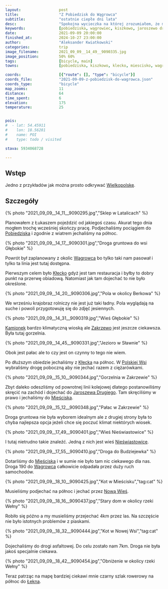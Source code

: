 ```yaml
---
layout:                 post
title:                  "Z Pobiedzisk do Wągrowca"
subtitle:               "ostatnie ciepłe dni lata"
desc:                   "Spokojna wycieczka na której zrozumiałem, że można znaleźć dużo klimatycznych wiosek w północno-wschodniej Wielkopolsce."
keywords:               [pobiedziska, wągrowiec, kiszkowo, jaroszewo drugie]
date:                   2021-09-09 20:00:00
finished_at:            2024-10-27 23:00:00
author:                 "Aleksander Kwiatkowski"
categories:             trip
image_filename:         2021_09_09__14_49__9090335.jpg
image_position:         50% 60%
tags:                   [bicycle, main]
towns:                  [pobiedziska, kiszkowo, klecko, miescisko, wagrowiec]

coords:                 [{"route": [], "type": "bicycle"}]
coords_file:            "2021-09-09-z-pobiedzisk-do-wagrowca.json"
coords_type:            "bicycle"
map_zooms:              11
distance:               64
time_spent:             6
elevation:              175
temperature:            25


pois:
#  - lat: 54.45911
#    lon: 18.56281
#    name: POI
#    type: todo / visited

stava: 5934068728

---
```


[wiki-wielkopolska]: https://pl.wikipedia.org/wiki/Wojew%C3%B3dztwo_wielkopolskie
[wiki-pobiedziska]: https://pl.wikipedia.org/wiki/Pobiedziska
[wiki-wagrowiec]: https://pl.wikipedia.org/wiki/W%C4%85growiec
[wiki-klecko]: https://pl.wikipedia.org/wiki/K%C5%82ecko
[wiki-kamionek]: https://pl.wikipedia.org/wiki/Kamionek_(wojew%C3%B3dztwo_wielkopolskie)
[wiki-zakrzewo]: https://pl.wikipedia.org/wiki/Zakrzewo_(powiat_gnie%C5%BAnie%C5%84ski)
[wiki-polska-wies]: https://pl.wikipedia.org/wiki/Polska_Wie%C5%9B_(powiat_gnie%C5%BAnie%C5%84ski)
[wiki-jaroszewo-drugie]: https://pl.wikipedia.org/wiki/Jaroszewo_Drugie
[wiki-miescisko]: https://pl.wikipedia.org/wiki/Mie%C5%9Bcisko_(wojew%C3%B3dztwo_wielkopolskie)
[wiki-nieswiastowice]: https://pl.wikipedia.org/wiki/Nie%C5%9Bwiastowice
[wiki-nowa-wies]: https://pl.wikipedia.org/wiki/Nowa_Wie%C5%9B_(powiat_w%C4%85growiecki)
[wiki-lekno]: https://pl.wikipedia.org/wiki/%C5%81ekno_(wojew%C3%B3dztwo_wielkopolskie)


## Wstęp

Jedno z przykładów jak można prosto odkrywać [Wielkopolskę][wiki-wielkopolska].

## Szczegóły

{% photo "2021_09_09__14_11__9090295.jpg","Sklep w Latalicach" %}

Planowałem z Łukaszem pojeździć od jakiegoś czasu. Akurat tego dnia
mogłem trochę wcześniej skończy pracę. Podjechaliśmy pociągiem
do [Pobiedziska][wiki-pobiedziska] i zgodnie z wiatrem jechaliśmy na
północ.

{% photo "2021_09_09__14_17__9090301.jpg","Droga gruntowa do wsi Głębokie" %}

Powrót był zaplanowany z okolic [Wągrowca][wiki-wagrowiec] bo tylko taki nam
pasował i tylko ta linia jest tutaj dostępna.

Pierwszym celem było [Kłecko][wiki-klecko] gdyż jest tam
restauracja i byłby to dobry punkt na przerwę obiadową. Natomiast
jak tam dojechać to nie było określone.

{% photo "2021_09_09__14_20__9090306.jpg","Pola w okolicy Berkowa" %}

We wrześniu krajobraz rolniczy nie jest już taki ładny. Pola wyglądają
na suche i powoli przygotowuję się do zdjęć jesiennych.

{% photo "2021_09_09__14_31__9090319.jpg","Wieś Głębokie" %}

[Kamionek][wiki-kamionek] bardzo klimatyczną wioską ale [Zakrzewo][wiki-zakrzewo]
jest jeszcze ciekawsza. Była tutaj gorzelnia.

{% photo "2021_09_09__14_45__9090331.jpg","Jezioro w Sławnie" %}

Obok jest pałac ale to czy jest on czynny to tego nie wiem.

Po dłuższym obiedzie jechaliśmy z [Kłecka][wiki-klecko] na północ.
W [Polskiej Wsi][wiki-polska-wies] wybraliśmy drogę poboczną aby nie jechać
razem z ciężarówkami.

{% photo "2021_09_09__15_10__9090344.jpg","Gorzelnia w Zakrzewie" %}

Zbyt daleko odeszliśmy od powrotnej linii kolejowej dlatego postanowiliśmy skręcić
na zachód i dojechać do [Jaroszewa Drugiego][wiki-jaroszewo-drugie].
Tam skręciliśmy w prawo i jechaliśmy do [Mieściska][wiki-miescisko].

{% photo "2021_09_09__15_12__9090348.jpg","Pałac w Zakrzewie" %}

Droga gruntowa nie była wyborem idealnym ale z drugiej strony była to
chyba najlepsza opcja jeżeli chce się poczuć klimat niektórych wiosek.

{% photo "2021_09_09__17_49__9090401.jpg","Wieś Nieświastowice" %}

I tutaj nietrudno takie znaleźć. Jedną z nich jest wieś
[Nieświastowice][wiki-nieswiastowice].

{% photo "2021_09_09__17_55__9090410.jpg","Droga do Budziejewka" %}

Dotarliśmy do [Mieściska][wiki-miescisko] i w sumie nie było
tam nic ciekawego dla nas. Droga 190 do [Wągrowca][wiki-wagrowiec]
całkowicie odpadała przez duży ruch samochodów.

{% photo "2021_09_09__18_10__9090425.jpg","Kot w Mieścisku","tag:cat" %}

Musieliśmy podjechać na północ i jechać przez [Nową Wieś][wiki-nowa-wies].

{% photo "2021_09_09__18_16__9090437.jpg","Stary dom w okolicy rzeki Wełny" %}

Robiło się późno a my musieliśmy przejechać 4km przez las. Na szczęście
nie było istotnych problemów z piaskami.

{% photo "2021_09_09__18_32__9090444.jpg","Kot w Nowej Wsi","tag:cat" %}

Dojechaliśmy do drogi asfaltowej. Do celu zostało nam 7km. Droga nie była jakoś
specjalnie ciekawa.

{% photo "2021_09_09__18_42__9090454.jpg","Obniżenie w okolicy rzeki Wełny" %}

Teraz patrząc na mapę bardziej ciekawi mnie czarny szlak rowerowy na północ
do [Łekna][wiki-lekno].
